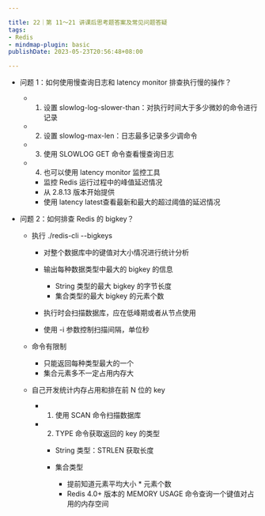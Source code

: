 ```yaml
---

title: 22｜第 11～21 讲课后思考题答案及常见问题答疑
tags:
- Redis
- mindmap-plugin: basic
publishDate: 2023-05-23T20:56:48+08:00

---
```


- 问题 1：如何使用慢查询日志和 latency monitor 排查执行慢的操作？

  - 1. 设置 slowlog-log-slower-than：对执行时间大于多少微妙的命令进行记录
  - 2. 设置 slowlog-max-len：日志最多记录多少调命令
  - 3. 使用 SLOWLOG GET 命令查看慢查询日志
  - 4. 也可以使用 latency monitor 监控工具

    - 监控 Redis 运行过程中的峰值延迟情况
    - 从 2.8.13 版本开始提供
    - 使用 latency latest查看最新和最大的超过阈值的延迟情况

- 问题 2：如何排查 Redis 的 bigkey？

  - 执行 ./redis-cli --bigkeys

    - 对整个数据库中的键值对大小情况进行统计分析
    - 输出每种数据类型中最大的 bigkey 的信息

      - String 类型的最大 bigkey 的字节长度
      - 集合类型的最大 bigkey 的元素个数

    - 执行时会扫描数据库，应在低峰期或者从节点使用
    - 使用 -i 参数控制扫描间隔，单位秒

  - 命令有限制

    - 只能返回每种类型最大的一个
    - 集合元素多不一定占用内存大

  - 自己开发统计内存占用和排在前 N 位的 key

    - 1. 使用 SCAN 命令扫描数据库
    - 2. TYPE 命令获取返回的 key 的类型

      - String 类型：STRLEN 获取长度
      - 集合类型

        - 提前知道元素平均大小 * 元素个数
        - Redis 4.0+ 版本的 MEMORY USAGE 命令查询一个键值对占用的内存空间
